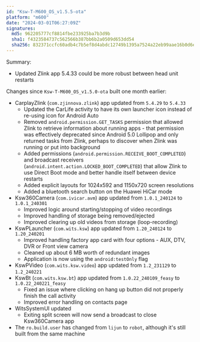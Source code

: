 ```yaml
---
id: "Ksw-T-M600_OS_v1.5.5-ota"
platform: "m600"
date: "2024-03-01T06:27:09Z"
signatures:
  md5: 962205777cf8814fbe233925ba7b3d9b
  sha1: f4323584737c562566b387bb6b2a0509d653dd54
  sha256: 832371ccfc60adb4c7b5ef8d4abdc12749b1395a7524a22eb99aae16b0d6e84e
---
```

Summary:
- Updated Zlink app 5.4.33 could be more robust between head unit restarts

Changes since `Ksw-T-M600_OS_v1.5.0-ota` built one month earlier:
- CarplayZlink (`com.zjinnova.zlink`) app updated from `5.4.29` to `5.4.33`
    - Updated the CarLife activity to have its own launcher icon instead of re-using icon for Android Auto
    - Removed `android.permission.GET_TASKS` permission that allowed Zlink to retrieve information about running apps - that permission was effectively deprecated since Android 5.0 Lollipop and only returned tasks from Zlink, perhaps to discover when Zlink was running or put into background
    - Added permissions (`android.permission.RECEIVE_BOOT_COMPLETED`) and broadcast receivers (`android.intent.action.LOCKED_BOOT_COMPLETED`) that allow Zlink to use Direct Boot mode and better handle itself between device restarts
    - Added explicit layouts for 1024x592 and 1150x720 screen resolutions
    - Added a bluetooth search button on the Huawei HiCar mode
- Ksw360Camera (`com.ivicar.avm`) app updated from `1.0.1_240124` to `1.0.1_240301`
    - Improved logic around starting/stopping of video recordings
    - Improved handling of storage being removed/ejected
    - Improved clearing up old videos from storage (loop-recording)
- KswPLauncher (`com.wits.ksw`) app updated from `1.20_240124` to `1.20_240201`
    - Improved handling factory app card with four options - AUX, DTV, DVR or Front view camera
    - Cleaned up about 6 MB worth of redundant images
    - Application is now using the `android:testOnly` flag
- KswPVideo (`com.wits.ksw.video`) app updated from `1.2_231129` to `1.2_240221`
- KswBt (`com.wits.ksw.bt`) app updated from `1.0.22_240109_feasy` to `1.0.22_240221_feasy`
    - Fixed an issue where clicking on hang up button did not properly finish the call activity
    - Improved error handling on contacts page
- WitsSystemUI updated
    - Exiting split screen will now send a broadcast to close Ksw360Camera app
- The `ro.build.user` has changed from `lijun` to `robot`, although it's still built from the same machine